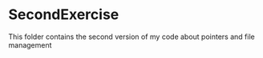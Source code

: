# SecondExercise
This folder contains the second version of my code about pointers and file management
